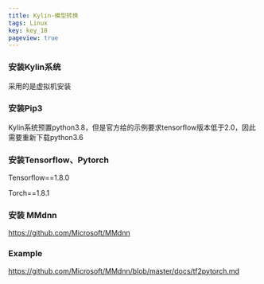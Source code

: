 ```yaml
---
title: Kylin-模型转换
tags: Linux
key: key_18
pageview: true
---
```


### 安装Kylin系统

采用的是虚拟机安装

### 安装Pip3

Kylin系统预置python3.8，但是官方给的示例要求tensorflow版本低于2.0，因此需要重新下载python3.6

### 安装Tensorflow、Pytorch

Tensorflow==1.8.0

Torch==1.8.1

### 安装 MMdnn

https://github.com/Microsoft/MMdnn

### Example

https://github.com/Microsoft/MMdnn/blob/master/docs/tf2pytorch.md



